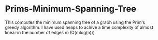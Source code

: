 # Prims-Minimum-Spanning-Tree
This computes the minimum spanning tree of a graph using the Prim's greedy algorithm. I have
used heaps to achive a time complexity of almost linear in the number of edges m (O(mlog(n)))
